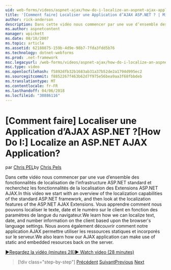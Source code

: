 ```yaml
---
uid: web-forms/videos/aspnet-ajax/how-do-i-localize-an-aspnet-ajax-application
title: '[Comment faire] Localiser une Application d’AJAX ASP.NET ? | Microsoft Docs'
author: rick-anderson
description: Dans cette vidéo nous commencer par une vue d’ensemble des fonctionnalités de localisation de l’infrastructure ASP.NET standard et recherchez les fonctionnalités de localisation de la...
ms.author: aspnetcontent
manager: wpickett
ms.date: 08/10/2007
ms.topic: article
ms.assetid: 62188875-159b-4d9e-98b7-7fda3fdd5b76
ms.technology: dotnet-webforms
ms.prod: .net-framework
msc.legacyurl: /web-forms/videos/aspnet-ajax/how-do-i-localize-an-aspnet-ajax-application
msc.type: video
ms.openlocfilehash: f5892dfb32b1683ab31a37b52de2a1794d995ec2
ms.sourcegitcommit: f8852267f463b62d7f975e56bea9aa3f68fbbdeb
ms.translationtype: MT
ms.contentlocale: fr-FR
ms.lasthandoff: 04/06/2018
ms.locfileid: "30886116"
---
```

<a name="how-do-i-localize-an-aspnet-ajax-application"></a><span data-ttu-id="544c5-104">[Comment faire] Localiser une Application d’AJAX ASP.NET ?</span><span class="sxs-lookup"><span data-stu-id="544c5-104">[How Do I:] Localize an ASP.NET AJAX Application?</span></span>
====================
<span data-ttu-id="544c5-105">par [Chris PEL](https://twitter.com/chrispels)</span><span class="sxs-lookup"><span data-stu-id="544c5-105">by [Chris Pels](https://twitter.com/chrispels)</span></span>

<span data-ttu-id="544c5-106">Dans cette vidéo nous commencer par une vue d’ensemble des fonctionnalités de localisation de l’infrastructure ASP.NET standard et recherchez les fonctionnalités de la localisation des Extensions ASP.NET AJAX.</span><span class="sxs-lookup"><span data-stu-id="544c5-106">In this video we start with an overview of the localization capabilities of the standard ASP.NET framework, and then look at the localization features of the ASP.NET AJAX Extensions.</span></span> <span data-ttu-id="544c5-107">Vous apprendre comment nous pouvons localiser le texte, date et le numéro sur le client en fonction des paramètres de langue du navigateur.</span><span class="sxs-lookup"><span data-stu-id="544c5-107">We learn how we can localize text, date, and number information on the client based upon the browser's language settings.</span></span> <span data-ttu-id="544c5-108">Nous avons également découvrir comment notre application AJAX permettre utiliser les ressources statiques et incorporés sur le serveur.</span><span class="sxs-lookup"><span data-stu-id="544c5-108">We also learn how our AJAX application can make use of static and embedded resources back on the server.</span></span>

[<span data-ttu-id="544c5-109">&#9654;Regardez la vidéo (minutes 28)</span><span class="sxs-lookup"><span data-stu-id="544c5-109">&#9654; Watch video (28 minutes)</span></span>](https://channel9.msdn.com/Blogs/ASP-NET-Site-Videos/how-do-i-localize-an-aspnet-ajax-application)

> [!div class="step-by-step"]
> <span data-ttu-id="544c5-110">[Précédent](how-do-i-implement-the-persistent-communications-pattern-with-the-updatepanel.md)
> [Suivant](how-do-i-implement-the-persistent-communications-pattern-using-web-services.md)</span><span class="sxs-lookup"><span data-stu-id="544c5-110">[Previous](how-do-i-implement-the-persistent-communications-pattern-with-the-updatepanel.md)
[Next](how-do-i-implement-the-persistent-communications-pattern-using-web-services.md)</span></span>
